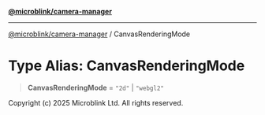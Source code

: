 [**@microblink/camera-manager**](../README.md)

***

[@microblink/camera-manager](../README.md) / CanvasRenderingMode

# Type Alias: CanvasRenderingMode

> **CanvasRenderingMode** = `"2d"` \| `"webgl2"`

Copyright (c) 2025 Microblink Ltd. All rights reserved.
